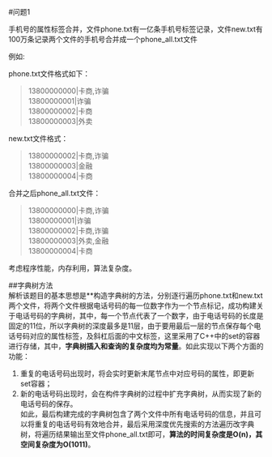 #问题1

手机号的属性标签合并，文件phone.txt有一亿条手机号标签记录，文件new.txt有100万条记录两个文件的手机号合并成一个phone_all.txt文件

例如:
 
phone.txt文件格式如下：  
>13800000000|卡商,诈骗  
>13800000001|诈骗  
>13800000002|卡商  
>13800000003|外卖  


new.txt文件格式：  
>13800000002|卡商,诈骗  
>13800000003|金融  
>13800000004|卡商  

合并之后phone_all.txt文件：  
>13800000000|卡商,诈骗  
>13800000001|诈骗  
>13800000002|卡商,诈骗  
>13800000003|外卖,金融  
>13800000004|卡商  
 
考虑程序性能，内存利用，算法复杂度。

##字典树方法  
解析该题目的基本思想是**构造字典树的方法，分别逐行遍历phone.txt和new.txt两个文件，将两个文件根据电话号码的每一位数字作为一个节点标记，成功构建关于电话号码的字典树，其中，每一个节点代表了一个数字，由于电话号码的长度是固定的11位，所以字典树的深度最多是11层，由于要用最后一层的节点保存每个电话号码对应的属性标签，及斜杠后面的中文标签，这里采用了C++中的set的容器进行存储，其中，**字典树插入和查询的复杂度均为常量**。如此实现以下两个方面的功能：  
1. 重复的电话号码出现时，将会实时更新末尾节点中对应号码的属性，即更新set容器；  
2. 新的电话号码出现时，会在构件字典树的过程中扩充字典树，从而实现了新的电话号码的保存。  
如此，最后构建完成的字典树包含了两个文件中所有电话号码的信息，并且可以将重复的电话号码有效地合并，最后采用深度优先搜索的方法遍历改字典树，将遍历结果输出至文件phone_all.txt即可，**算法的时间复杂度是O(n)，其空间复杂度为O(1011)**。  

